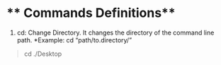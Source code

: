 # ** Commands Definitions** 
1.  cd: Change Directory. It changes the directory of the command line path.
*Example: cd “path/to.directory/”
> cd ./Desktop
 
